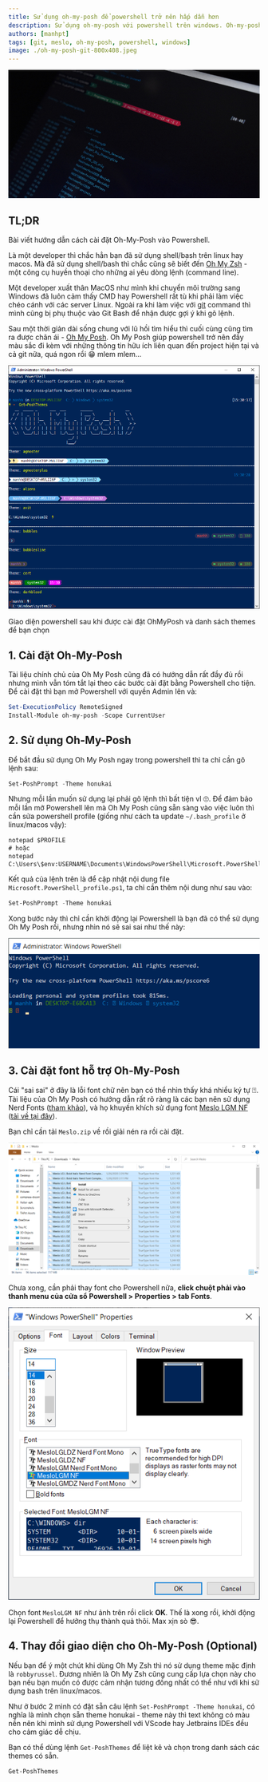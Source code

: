 ```yaml
---
title: Sử dụng oh-my-posh để powershell trở nên hấp dẫn hơn
description: Sử dụng oh-my-posh với powershell trên windows. Oh-my-posh cải thiện giao diện powershell và có thể tích hợp vào các IDE khác nhau.
authors: [manhpt]
tags: [git, meslo, oh-my-posh, powershell, windows]
image: ./oh-my-posh-git-800x408.jpeg
---
```


![](./oh-my-posh-git-800x408.jpeg)

## TL;DR

Bài viết hướng dẫn cách cài đặt Oh-My-Posh vào Powershell.

Là một developer thì chắc hẳn bạn đã sử dụng shell/bash trên linux hay macos. Mà đã sử dụng shell/bash thì chắc cũng sẽ biết đến [Oh My Zsh](https://ohmyz.sh/) - một công cụ huyền thoại cho những ai yêu dòng lệnh (command line).

Một developer xuất thân MacOS như mình khi chuyển môi trường sang Windows đã luôn cảm thấy CMD hay Powershell rất tù khi phải làm việc chéo cánh với các server Linux. Ngoài ra khi làm việc với [git](/tags/git/) command thì mình cũng bị phụ thuộc vào Git Bash để nhận được gợi ý khi gõ lệnh.

Sau một thời giản dài sống chung với lũ hồi tìm hiểu thì cuối cùng cũng tìm ra được chân ái - [Oh My Posh](https://ohmyposh.dev/). Oh My Posh giúp powershell trở nên đầy màu sắc đi kèm với những thông tin hữu ích liên quan đến project hiện tại và cả git nữa, quá ngon rồi 😁 mlem mlem...

<!-- truncate -->

![powershell-ohmyposh-screenshot](./power-shell-2021-03-30.png)

Giao diện powershell sau khi được cài đặt OhMyPosh và danh sách themes để bạn chọn

## 1. Cài đặt Oh-My-Posh

Tài liệu chính chủ của Oh My Posh cũng đã có hướng dẫn rất đầy đủ rồi nhưng mình vẫn tóm tắt lại theo các bước cài đặt bằng Powershell cho tiện. Để cài đặt thì bạn mở Powershell với quyền Admin lên và:

```powershell
Set-ExecutionPolicy RemoteSigned
Install-Module oh-my-posh -Scope CurrentUser
```

## 2. Sử dụng Oh-My-Posh

Để bắt đầu sử dụng Oh My Posh ngay trong powershell thì ta chỉ cần gõ lệnh sau:

```powershell
Set-PoshPrompt -Theme honukai
```

Nhưng mỗi lần muốn sử dụng lại phải gõ lệnh thì bất tiện vl 🙄. Để đảm bảo mỗi lần mở Powershell lên mà Oh My Posh cũng sẵn sàng vào việc luôn thì cần sửa powershell profile (giống như cách ta update `~/.bash_profile` ở linux/macos vậy):

```powershel
notepad $PROFILE
# hoặc
notepad C:\Users\$env:USERNAME\Documents\WindowsPowerShell\Microsoft.PowerShell_profile.ps1
```

Kết quả của lệnh trên là để cập nhật nội dung file `Microsoft.PowerShell_profile.ps1`, ta chỉ cần thêm nội dung như sau vào:

```powershell
Set-PoshPrompt -Theme honukai
```

Xong bước này thì chỉ cần khởi động lại Powershell là bạn đã có thể sử dụng Oh My Posh rồi, nhưng nhìn nó sẽ sai sai như thế này:

![oh-my-posh-with-out-nerd-fonts](./powershell-missing-font-2021-03-30-2.png)

## 3. Cài đặt font hỗ trợ Oh-My-Posh

Cái "sai sai" ở đây là lỗi font chữ nên bạn có thể nhìn thấy khá nhiều ký tự ⍰. Tài liệu của Oh My Posh có hướng dẫn rất rõ ràng là các bạn nên sử dụng Nerd Fonts ([tham khảo](https://ohmyposh.dev/docs/fonts#nerd-fonts)), và họ khuyến khích sử dụng font [Meslo LGM NF](https://ohmyposh.dev/docs/config-fonts#nerd-fonts) ([tải về tại đây](https://ohmyposh.dev/docs/config-fonts#nerd-fonts)).

Bạn chỉ cần tải `Meslo.zip` về rồi giải nén ra rồi cài đặt.

![cai-dat-meslo-font-oh-my-posh](./Screenshot-2021-03-30-212124.png)

Chưa xong, cần phải thay font cho Powershell nữa, **click chuột phải vào thanh menu của cửa sổ Powershell > Properties > tab Fonts**.

![choose-font-meslo-oh-my-posh](./2021-03-30-4.png)

Chọn font `MesloLGM NF` như ảnh trên rồi click **OK**. Thế là xong rồi, khởi động lại Powershell để hưởng thụ thành quả thôi. Max xịn sò 😎.

## 4. Thay đổi giao diện cho Oh-My-Posh (Optional)

Nếu bạn để ý một chút khi dùng Oh My Zsh thì nó sử dụng theme mặc định là `robbyrussel`. Đương nhiên là Oh My Zsh cũng cung cấp lựa chọn này cho bạn nếu bạn muốn có được cảm nhận tương đồng nhất có thể như với khi sử dụng bash trên linux/macos.

Như ở bước 2 mình có đặt sẵn câu lệnh `Set-PoshPrompt -Theme honukai`, có nghĩa là mình chọn sẵn theme honukai - theme này thì text không có màu nền nên khi mình sử dụng Powershell với VScode hay Jetbrains IDEs đều cho cảm giác dễ chịu.

Bạn có thể dùng lệnh `Get-PoshThemes` để liệt kê và chọn trong danh sách các themes có sẵn.

```powershell
Get-PoshThemes
```
